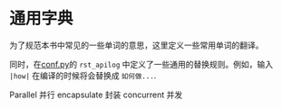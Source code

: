 # 通用字典

为了规范本书中常见的一些单词的意思，这里定义一些常用单词的翻译。

同时，在[conf.py](./conf.py)的 `rst_apilog` 中定义了一些通用的替换规则。例如，输入 `|how|` 在编译的时候将会替换成 `如何做...`.

Parallel    并行
encapsulate 封装
concurrent  并发
